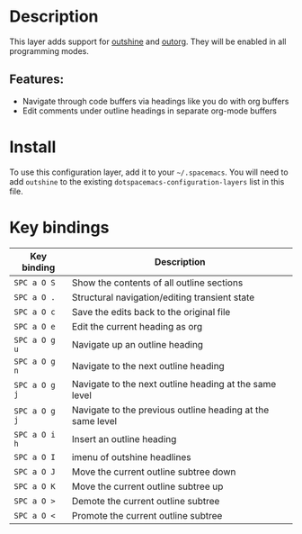 Description
===========

This layer adds support for
[outshine](https://github.com/alphapapa/outshine) and
[outorg](https://github.com/alphapapa/outorg). They will be enabled in
all programming modes.

Features:
---------

-   Navigate through code buffers via headings like you do with org
    buffers
-   Edit comments under outline headings in separate org-mode buffers

Install
=======

To use this configuration layer, add it to your `~/.spacemacs`. You will
need to add `outshine` to the existing
`dotspacemacs-configuration-layers` list in this file.

Key bindings
============

| Key binding   | Description                                                |
|---------------|------------------------------------------------------------|
| `SPC a O S`   | Show the contents of all outline sections                  |
| `SPC a O .`   | Structural navigation/editing transient state              |
| `SPC a O c`   | Save the edits back to the original file                   |
| `SPC a O e`   | Edit the current heading as org                            |
| `SPC a O g u` | Navigate up an outline heading                             |
| `SPC a O g n` | Navigate to the next outline heading                       |
| `SPC a O g j` | Navigate to the next outline heading at the same level     |
| `SPC a O g j` | Navigate to the previous outline heading at the same level |
| `SPC a O i h` | Insert an outline heading                                  |
| `SPC a O I`   | imenu of outshine headlines                                |
| `SPC a O J`   | Move the current outline subtree down                      |
| `SPC a O K`   | Move the current outline subtree up                        |
| `SPC a O >`   | Demote the current outline subtree                         |
| `SPC a O <`   | Promote the current outline subtree                        |
